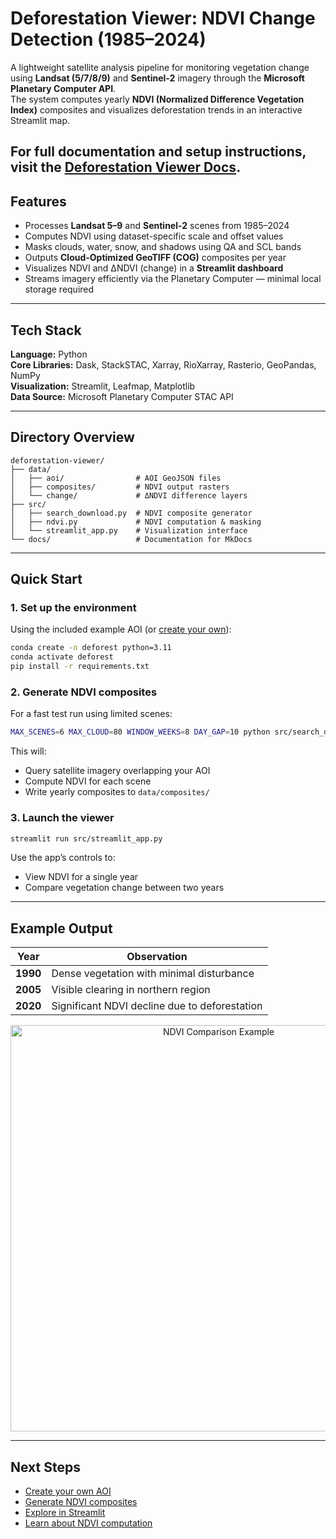 # Deforestation Viewer: NDVI Change Detection (1985–2024)

A lightweight satellite analysis pipeline for monitoring vegetation change using **Landsat (5/7/8/9)** and **Sentinel-2** imagery through the **Microsoft Planetary Computer API**.  
The system computes yearly **NDVI (Normalized Difference Vegetation Index)** composites and visualizes deforestation trends in an interactive Streamlit map.

For full documentation and setup instructions, visit the [Deforestation Viewer Docs](https://cryoaether.github.io/deforestation-viewer/).
---

## Features

- Processes **Landsat 5–9** and **Sentinel-2** scenes from 1985–2024  
- Computes NDVI using dataset-specific scale and offset values  
- Masks clouds, water, snow, and shadows using QA and SCL bands  
- Outputs **Cloud-Optimized GeoTIFF (COG)** composites per year  
- Visualizes NDVI and ΔNDVI (change) in a **Streamlit dashboard**  
- Streams imagery efficiently via the Planetary Computer — minimal local storage required  

---

## Tech Stack

**Language:** Python  
**Core Libraries:** Dask, StackSTAC, Xarray, RioXarray, Rasterio, GeoPandas, NumPy  
**Visualization:** Streamlit, Leafmap, Matplotlib  
**Data Source:** Microsoft Planetary Computer STAC API

---

## Directory Overview

```
deforestation-viewer/
├── data/
│   ├── aoi/                # AOI GeoJSON files
│   ├── composites/         # NDVI output rasters
│   └── change/             # ΔNDVI difference layers
├── src/
│   ├── search_download.py  # NDVI composite generator
│   ├── ndvi.py             # NDVI computation & masking
│   └── streamlit_app.py    # Visualization interface
└── docs/                   # Documentation for MkDocs
```

---

## Quick Start

### 1. Set up the environment

Using the included example AOI (or [create your own](docs/create_aoi.md)):

```bash
conda create -n deforest python=3.11
conda activate deforest
pip install -r requirements.txt
```

### 2. Generate NDVI composites

For a fast test run using limited scenes:

```bash
MAX_SCENES=6 MAX_CLOUD=80 WINDOW_WEEKS=8 DAY_GAP=10 python src/search_download.py
```

This will:
- Query satellite imagery overlapping your AOI  
- Compute NDVI for each scene  
- Write yearly composites to `data/composites/`

### 3. Launch the viewer

```bash
streamlit run src/streamlit_app.py
```

Use the app’s controls to:
- View NDVI for a single year  
- Compare vegetation change between two years  

---

## Example Output

| Year | Observation |
|------|--------------|
| **1990** | Dense vegetation with minimal disturbance |
| **2005** | Visible clearing in northern region |
| **2020** | Significant NDVI decline due to deforestation |

<p align="center">
  <img src="docs/ndvi_comparison.png" width="650" alt="NDVI Comparison Example">
</p>

---

## Next Steps

- [Create your own AOI](create_aoi.md)  
- [Generate NDVI composites](search_download.md)  
- [Explore in Streamlit](streamlit.md)  
- [Learn about NDVI computation](ndvi.md)



